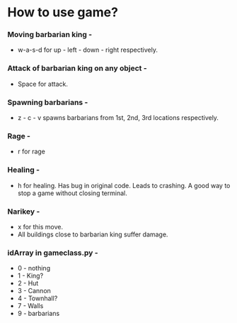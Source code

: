 # How to use game?

### Moving barbarian king - 
* w-a-s-d for up - left - down - right respectively.

### Attack of barbarian king on any object -
* Space for attack.

### Spawning barbarians - 
* z - c - v spawns barbarians from 1st, 2nd, 3rd locations respectively.

### Rage - 
* r for rage

### Healing - 
* h for healing. Has bug in original code. Leads to crashing. A good way to stop  a game without closing terminal.

### Narikey -
* x for this move.
* All buildings close to barbarian king suffer damage.

### idArray in gameclass.py -
* 0 - nothing
* 1 - King?
* 2 - Hut
* 3 - Cannon
* 4 - Townhall?
* 7 - Walls
* 9 - barbarians



